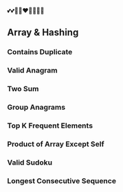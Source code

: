 💕💕💖💖❤️‍🔥😍😘🥰
## Array & Hashing
### Contains Duplicate	
### Valid Anagram	
### Two Sum	
### Group Anagrams	
### Top K Frequent Elements	
### Product of Array Except Self	
### Valid Sudoku	
### Longest Consecutive Sequence
